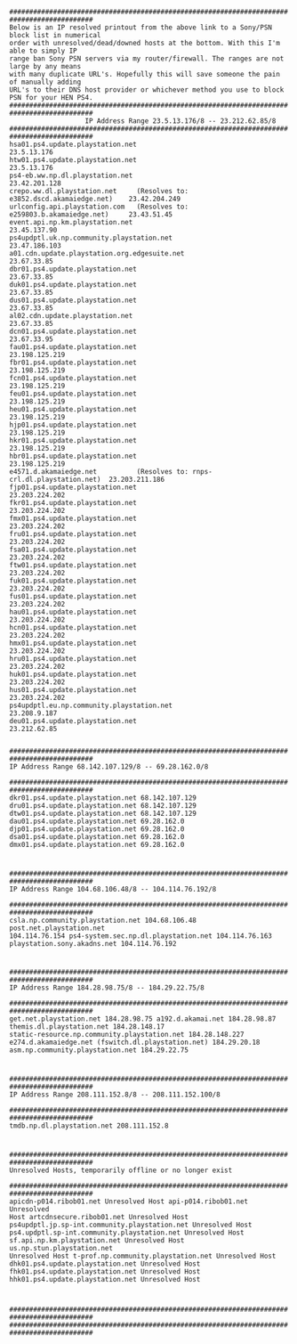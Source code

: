 <code>
###########################################################################################
Below is an IP resolved printout from the above link to a Sony/PSN block list in numerical 
order with unresolved/dead/downed hosts at the bottom. With this I'm able to simply IP 
range ban Sony PSN servers via my router/firewall. The ranges are not large by any means 
with many duplicate URL's. Hopefully this will save someone the pain of manually adding 
URL's to their DNS host provider or whichever method you use to block PSN for your HEN PS4.
###########################################################################################
                   IP Address Range 23.5.13.176/8 -- 23.212.62.85/8
###########################################################################################
hsa01.ps4.update.playstation.net                                            23.5.13.176
htw01.ps4.update.playstation.net                                            23.5.13.176
ps4-eb.ww.np.dl.playstation.net                                             23.42.201.128
crepo.ww.dl.playstation.net     (Resolves to: e3852.dscd.akamaiedge.net)    23.42.204.249 
urlconfig.api.playstation.com   (Resolves to: e259803.b.akamaiedge.net)     23.43.51.45 
event.api.np.km.playstation.net                                             23.45.137.90
ps4updptl.uk.np.community.playstation.net                                   23.47.186.103
a01.cdn.update.playstation.org.edgesuite.net                                23.67.33.85
dbr01.ps4.update.playstation.net                                            23.67.33.85
duk01.ps4.update.playstation.net                                            23.67.33.85
dus01.ps4.update.playstation.net                                            23.67.33.85
al02.cdn.update.playstation.net                                             23.67.33.85
dcn01.ps4.update.playstation.net                                            23.67.33.95
fau01.ps4.update.playstation.net                                            23.198.125.219
fbr01.ps4.update.playstation.net                                            23.198.125.219
fcn01.ps4.update.playstation.net                                            23.198.125.219
feu01.ps4.update.playstation.net                                            23.198.125.219
heu01.ps4.update.playstation.net                                            23.198.125.219
hjp01.ps4.update.playstation.net                                            23.198.125.219
hkr01.ps4.update.playstation.net                                            23.198.125.219
hbr01.ps4.update.playstation.net                                            23.198.125.219
e4571.d.akamaiedge.net          (Resolves to: rnps-crl.dl.playstation.net)  23.203.211.186
fjp01.ps4.update.playstation.net                                            23.203.224.202
fkr01.ps4.update.playstation.net                                            23.203.224.202
fmx01.ps4.update.playstation.net                                            23.203.224.202
fru01.ps4.update.playstation.net                                            23.203.224.202
fsa01.ps4.update.playstation.net                                            23.203.224.202
ftw01.ps4.update.playstation.net                                            23.203.224.202
fuk01.ps4.update.playstation.net                                            23.203.224.202
fus01.ps4.update.playstation.net                                            23.203.224.202
hau01.ps4.update.playstation.net                                            23.203.224.202	
hcn01.ps4.update.playstation.net                                            23.203.224.202
hmx01.ps4.update.playstation.net                                            23.203.224.202
hru01.ps4.update.playstation.net                                            23.203.224.202
huk01.ps4.update.playstation.net                                            23.203.224.202
hus01.ps4.update.playstation.net                                            23.203.224.202
ps4updptl.eu.np.community.playstation.net                                   23.208.9.187
deu01.ps4.update.playstation.net                                            23.212.62.85


###########################################################################################
                        IP Address Range 68.142.107.129/8 -- 69.28.162.0/8       
###########################################################################################
dkr01.ps4.update.playstation.net                                            68.142.107.129
dru01.ps4.update.playstation.net                                            68.142.107.129
dtw01.ps4.update.playstation.net                                            68.142.107.129
dau01.ps4.update.playstation.net                                            69.28.162.0
djp01.ps4.update.playstation.net                                            69.28.162.0
dsa01.ps4.update.playstation.net                                            69.28.162.0
dmx01.ps4.update.playstation.net                                            69.28.162.0


###########################################################################################
                     IP Address Range 104.68.106.48/8 -- 104.114.76.192/8     
###########################################################################################
csla.np.community.playstation.net                                           104.68.106.48
post.net.playstation.net                                                    104.114.76.154
ps4-system.sec.np.dl.playstation.net                                        104.114.76.163
playstation.sony.akadns.net                                                 104.114.76.192
																			
																			
###########################################################################################
                     IP Address Range 184.28.98.75/8 -- 184.29.22.75/8        
###########################################################################################
get.net.playstation.net                                                     184.28.98.75
a192.d.akamai.net                                                           184.28.98.87
themis.dl.playstation.net                                                   184.28.148.17
static-resource.np.community.playstation.net                                184.28.148.227
e274.d.akamaiedge.net (fswitch.dl.playstation.net)                          184.29.20.18
asm.np.community.playstation.net                                            184.29.22.75
								
###########################################################################################
                    IP Address Range 208.111.152.8/8 -- 208.111.152.100/8    
###########################################################################################
tmdb.np.dl.playstation.net                                                  208.111.152.8


###########################################################################################
                    Unresolved Hosts, temporarily offline or no longer exist         
###########################################################################################
apicdn-p014.ribob01.net                                                     Unresolved Host
api-p014.ribob01.net                                                        Unresolved Host
artcdnsecure.ribob01.net                                                    Unresolved Host
ps4updptl.jp.sp-int.community.playstation.net                               Unresolved Host
ps4.updptl.sp-int.community.playstation.net                                 Unresolved Host
sf.api.np.km.playstation.net                                                Unresolved Host
us.np.stun.playstation.net                                                  Unresolved Host
t-prof.np.community.playstation.net                                         Unresolved Host
dhk01.ps4.update.playstation.net                                            Unresolved Host
fhk01.ps4.update.playstation.net                                            Unresolved Host
hhk01.ps4.update.playstation.net                                            Unresolved Host


###########################################################################################
###########################################################################################
</code>
